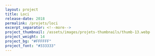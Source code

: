 ```yaml
---
layout: project
title: Loci
release-date: 2018
permalink: /projets/loci
excerpt_separator: <!--more-->
project_thumbnail: /assets/images/projets-thumbnails/thumb-13.webp
project_weight: 14
project_bg: "#FFFFFF"
project_font: "#333333"
---
```

